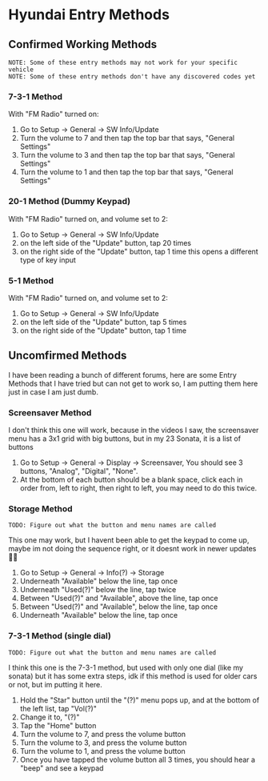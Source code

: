# Hyundai Entry Methods
## Confirmed Working Methods
`NOTE: Some of these entry methods may not work for your specific vehicle`<br>
`NOTE: Some of these entry methods don't have any discovered codes yet`
### 7-3-1 Method
With "FM Radio" turned on:
1. Go to Setup -> General -> SW Info/Update 
2. Turn the volume to 7 and then tap the top bar that says, "General Settings"
3. Turn the volume to 3 and then tap the top bar that says, "General Settings"
4. Turn the volume to 1 and then tap the top bar that says, "General Settings"

### 20-1 Method (Dummy Keypad)
With "FM Radio" turned on, and volume set to 2:
1. Go to Setup -> General -> SW Info/Update 
2. on the left side of the "Update" button, tap 20 times
3. on the right side of the "Update" button, tap 1 time
this opens a different type of key input 

### 5-1 Method
With "FM Radio" turned on, and volume set to 2:
1. Go to Setup -> General -> SW Info/Update 
2. on the left side of the "Update" button, tap 5 times
3. on the right side of the "Update" button, tap 1 time

## Uncomfirmed Methods
I have been reading a bunch of different forums, here are some Entry Methods that I have tried but can not get to work so, I am putting them here just in case I am just dumb.

### Screensaver Method
I don't think this one will work, because in the videos I saw, the screensaver menu has a 3x1 grid with big buttons, but in my 23 Sonata, it is a list of buttons
1. Go to Setup -> General -> Display -> Screensaver, You should see 3 buttons, "Analog", "Digital", "None".
2. At the bottom of each button should be a blank space, click each in order from, left to right, then right to left, you may need to do this twice.

### Storage Method
`TODO: Figure out what the button and menu names are called`

This one may work, but I havent been able to get the keypad to come up, maybe im not doing the sequence right, or it doesnt work in newer updates 🤷‍♂️
1. Go to Setup -> General -> Info(?) -> Storage
2. Underneath "Available" below the line, tap once
3. Underneath "Used(?)" below the line, tap twice
4. Between "Used(?)" and "Available", above the line, tap once
5. Between "Used(?)" and "Available", below the line, tap once
6. Underneath "Available" below the line, tap once

### 7-3-1 Method (single dial)
`TODO: Figure out what the button and menu names are called`

I think this one is the 7-3-1 method, but used with only one dial (like my sonata) but it has some extra steps, idk if this method is used for older cars or not, but im putting it here.
1. Hold the "Star" button until the "(?)" menu pops up, and at the bottom of the left list, tap "Vol(?)"
2. Change it to, "(?)"
3. Tap the "Home" button
4. Turn the volume to 7, and press the volume button
5. Turn the volume to 3, and press the volume button
6. Turn the volume to 1, and press the volume button
7. Once you have tapped the volume button all 3 times, you should hear a "beep" and see a keypad
